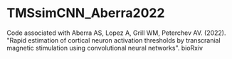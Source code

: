 # TMSsimCNN_Aberra2022
Code associated with Aberra AS, Lopez A, Grill WM, Peterchev AV. (2022). "Rapid estimation of cortical neuron activation thresholds by transcranial magnetic stimulation using convolutional neural networks".  bioRxiv
